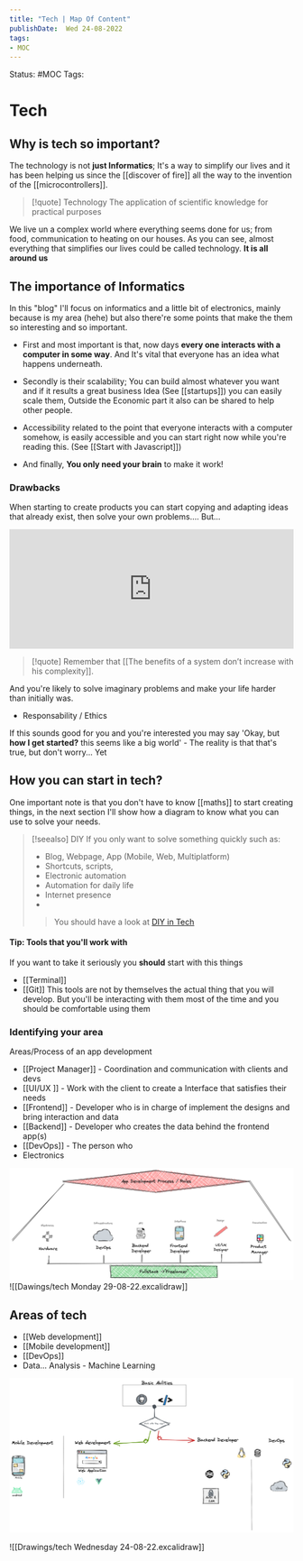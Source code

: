```yaml
---
title: "Tech | Map Of Content"
publishDate:  Wed 24-08-2022
tags:
- MOC
---
```

Status: #MOC
Tags:

# Tech

## Why is tech so important?

The technology is not **just Informatics**; It's a way to simplify our lives and  it has been helping us since the [[discover of fire]] all the way to the invention of the [[microcontrollers]].   

> [!quote] Technology
>  The application of scientific knowledge for practical purposes

We live un a complex world where everything seems done for us; from food, communication to heating on our houses. As you can see, almost everything that simplifies our lives could be called technology. **It is all around us** 



## The importance of Informatics


In this "blog" I'll focus on informatics and a little bit of electronics, mainly because is my area (hehe) but also there're some points that make the them so interesting and so important.

- First and most important is that, now days **every one interacts with a computer in some way**.  And It's vital that everyone has an idea what happens underneath. 

- Secondly is their scalability; You can build almost whatever you want and if it results a great business Idea (See [[startups]]) you can easily scale them, Outside the Economic part it also can be shared to help other people.

- Accessibility related to the point that everyone interacts with a computer somehow, is easily accessible and you can start right now while you're reading this. (See [[Start with Javascript]])

- And finally, **You only need your brain** to make it work!

### Drawbacks

When starting to create products you can start copying and adapting ideas that already exist, then solve your own problems.... 
But...
<div style="width:100%;height:0;padding-bottom:42%;position:relative;"><iframe src="https://giphy.com/embed/10KIsXhwdoerHW" width="100%" height="100%" style="position:absolute" frameBorder="0" class="giphy-embed" allowFullScreen></iframe></div>

> [!quote] Remember that
[[The benefits of a system don’t increase with his complexity]]. 

And you're likely to solve imaginary problems and make your life harder than initially was.

- Responsability / Ethics

If this sounds good for you and you're interested you may say 'Okay, but **how I get started?** this seems like a big world' - The reality is that that's true, but don't worry... Yet 

## How **you**  can start in tech?

One important note is that you  don't have to know [[maths]] to start creating things, in the next section I'll show how a diagram to know what you can use to solve your needs. 


> [!seealso] DIY
>  If you only want to solve something quickly such as:
>  - Blog, Webpage, App (Mobile, Web, Multiplatform)
>  - Shortcuts, scripts, 
>  - Electronic automation
>  - Automation for daily life
>  - Internet presence
>  - 
>  > You should have a look at [DIY in Tech](DIY%20in%20Tech)


#### Tip: Tools that you'll work with
If you want to take it seriously you **should** start with this things
- [[Terminal]]
- [[Git]]
This tools are not by themselves the actual thing that you will develop. But you'll be interacting with them most of the time and you should be comfortable using them


### Identifying your area

Areas/Process of an app development

- [[Project Manager]] - Coordination and communication with clients and devs
- [[UI/UX ]] - Work with the client to create a Interface that satisfies their needs
- [[Frontend]] - Developer who is in charge of implement the designs and bring interaction and data
- [[Backend]] - Developer who creates the data behind the frontend app(s) 
- [[DevOps]] - The person who 
- Electronics

![](Files/Pasted%20image%2020220829222230.png)
![[Dawings/tech Monday 29-08-22.excalidraw]]


## Areas of tech

- [[Web development]]
- [[Mobile development]]
- [[DevOps]]
- Data... Analysis - Machine Learning


![](Files/Pasted%20image%2020220824153914.png)

![[Drawings/tech Wednesday 24-08-22.excalidraw]]
